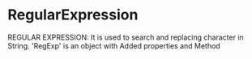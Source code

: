 # RegularExpression
REGULAR EXPRESSION: It is used to search and replacing character in String. 'RegExp' is an object with Added properties and Method
